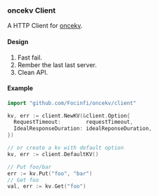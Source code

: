 ### oncekv Client

A HTTP Client for [oncekv](https://github.com/Focinfi/oncekv).

#### Design
1. Fast fail.
2. Rember the last last server.
3. Clean API.

#### Example

```go
import "github.com/Focinfi/oncekv/client"

kv, err := client.NewKV(&client.Option{
  RequestTimeout:        requestTimeout,
  IdealResponseDuration: idealReponseDuration,
}) 

// or create a kv with default option
kv, err := client.DefaultKV()

// Put foo/bar
err := kv.Put("foo", "bar")
// Get foo 
val, err := kv.Get("foo")
```